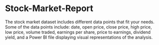 # Stock-Market-Report
The stock market dataset includes different data points that fit your needs. Some of the data points include: date, open price, close price, high price, low price, volume traded, earnings per share, price to earnings, dividend yield, and a Power BI file displaying visual representations of the analysis.

